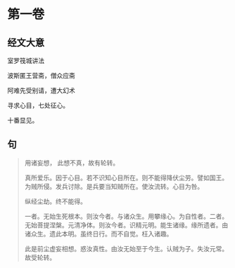 # 第一卷

## 经文大意

室罗筏城讲法

波斯匿王营斋，僧众应斋

阿难先受别请，遭大幻术

寻求心目，七处征心。

十番显见。

## 句

> 用诸妄想， 此想不真，故有轮转。
>
> 真所爱乐。因于心目。若不识知心目所在。则不能得降伏尘劳。譬如国王。为贼所侵。发兵讨除。是兵要当知贼所在。使汝流转。心目为咎。
>
> 纵经尘劫。终不能得。
>
> 一者。无始生死根本。则汝今者。与诸众生。用攀缘心。为自性者。二者。无始菩提涅槃。元清净体。则汝今者。识精元明。能生诸缘。缘所遗者。由诸众生。遗此本明。虽终日行。而不自觉。枉入诸趣。
>
> 此是前尘虚妄相想。惑汝真性。由汝无始至于今生。认贼为子。失汝元常。故受轮转。



